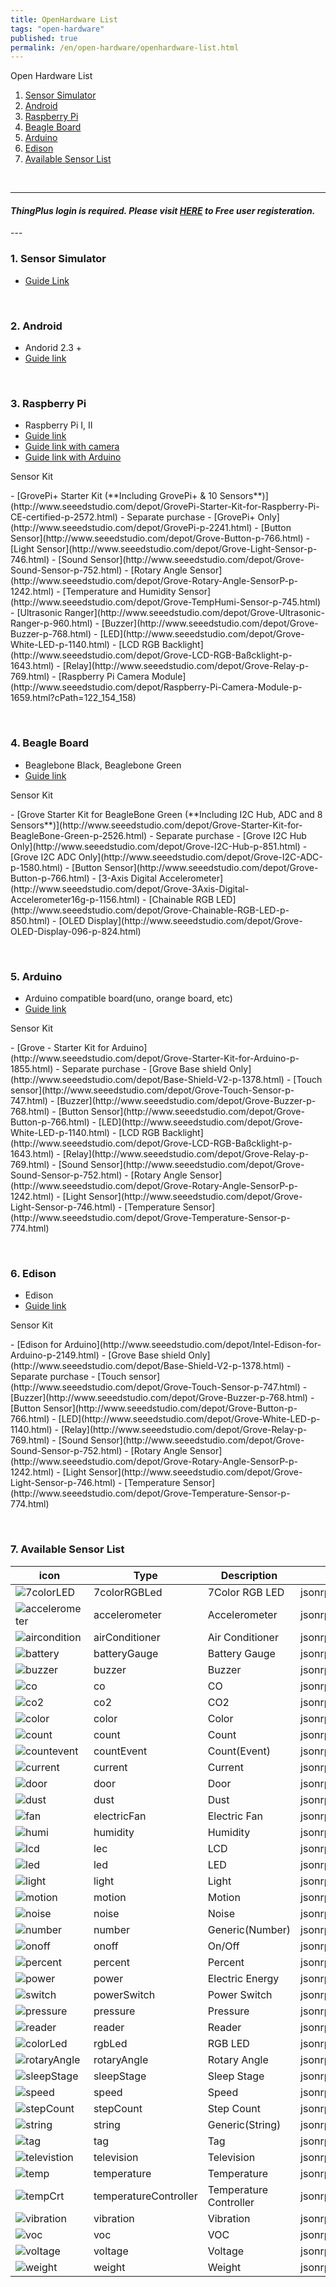 ```yaml
---
title: OpenHardware List
tags: "open-hardware"
published: true
permalink: /en/open-hardware/openhardware-list.html
---
```


Open Hardware List

1. [Sensor Simulator](#id-simulator-guide)
2. [Android](#id-Android-guide)
3. [Raspberry Pi](#id-pi-guide)
4. [Beagle Board](#id-beagle-guide)
5. [Arduino](#id-arduino-guide)
6. [Edison](#id-edison-guide)
7. [Available Sensor List](#id-sensor-list)

<br/>

---

#### ***ThingPlus login is required. Please visit [HERE](https://thingplus.net/signup-en/) to Free user registeration.***

<div id='id-simulator-guide'></div>
---

### 1. Sensor Simulator
- [Guide Link](/en/open-hardware/sensor-simulator-user-guide.html)

<div id='id-pi-guide'></div>
<br/>

### 2. Android
- Andorid 2.3 +
- [Guide link](/en/open-hardware/opensource-Android-user-guide.html)


<div id='id-pi-guide'></div>
<br/>

### 3. Raspberry Pi
- Raspberry Pi I, II
- [Guide link](/en/open-hardware/raspberry-pi-user-guide.html)
- [Guide link with camera](/en/open-hardware/raspberry-camera-user-guide.html)
- [Guide link with Arduino](/en/open-hardware/arduinoPi-user-guide.html)

<p class="dwExpand">  Sensor Kit </p>
  - [GrovePi+ Starter Kit (**Including GrovePi+ & 10 Sensors**)](http://www.seeedstudio.com/depot/GrovePi-Starter-Kit-for-Raspberry-Pi-CE-certified-p-2572.html)
  - Separate purchase
    - [GrovePi+ Only](http://www.seeedstudio.com/depot/GrovePi-p-2241.html)
    - [Button Sensor](http://www.seeedstudio.com/depot/Grove-Button-p-766.html)
    - [Light Sensor](http://www.seeedstudio.com/depot/Grove-Light-Sensor-p-746.html)
    - [Sound Sensor](http://www.seeedstudio.com/depot/Grove-Sound-Sensor-p-752.html)
    - [Rotary Angle Sensor](http://www.seeedstudio.com/depot/Grove-Rotary-Angle-SensorP-p-1242.html)
    - [Temperature and Humidity Sensor](http://www.seeedstudio.com/depot/Grove-TempHumi-Sensor-p-745.html)
    - [Ultrasonic Ranger](http://www.seeedstudio.com/depot/Grove-Ultrasonic-Ranger-p-960.html)
    - [Buzzer](http://www.seeedstudio.com/depot/Grove-Buzzer-p-768.html)
    - [LED](http://www.seeedstudio.com/depot/Grove-White-LED-p-1140.html)
    - [LCD RGB Backlight](http://www.seeedstudio.com/depot/Grove-LCD-RGB-Baßcklight-p-1643.html)
    - [Relay](http://www.seeedstudio.com/depot/Grove-Relay-p-769.html)
    - [Raspberry Pi Camera Module](http://www.seeedstudio.com/depot/Raspberry-Pi-Camera-Module-p-1659.html?cPath=122_154_158)
    
<p class="dwExpand2"></p>

<div id='id-beagle-guide'></div>

<br/>

### 4. Beagle Board
- Beaglebone Black, Beaglebone Green
- [Guide link](/en/open-hardware/bbb-user-guide.html)

<p class="dwExpand">  Sensor Kit </p>
  - [Grove Starter Kit for BeagleBone Green (**Including I2C Hub, ADC and 8 Sensors**)](http://www.seeedstudio.com/depot/Grove-Starter-Kit-for-BeagleBone-Green-p-2526.html)
  - Separate purchase
    - [Grove I2C Hub Only](http://www.seeedstudio.com/depot/Grove-I2C-Hub-p-851.html)
    - [Grove I2C ADC Only](http://www.seeedstudio.com/depot/Grove-I2C-ADC-p-1580.html)
    - [Button Sensor](http://www.seeedstudio.com/depot/Grove-Button-p-766.html)
    - [3-Axis Digital Accelerometer](http://www.seeedstudio.com/depot/Grove-3Axis-Digital-Accelerometer16g-p-1156.html)
    - [Chainable RGB LED](http://www.seeedstudio.com/depot/Grove-Chainable-RGB-LED-p-850.html)
    - [OLED Display](http://www.seeedstudio.com/depot/Grove-OLED-Display-096-p-824.html)

<p class="dwExpand2"></p>

<div id='id-arduino-guide'></div>
<br/>

### 5. Arduino 
- Arduino compatible board(uno, orange board, etc)
- [Guide link](/en/open-hardware/arduino-user-guide.html)

<p class="dwExpand">  Sensor Kit </p>
  - [Grove - Starter Kit for Arduino](http://www.seeedstudio.com/depot/Grove-Starter-Kit-for-Arduino-p-1855.html)
  - Separate purchase
    - [Grove Base shield Only](http://www.seeedstudio.com/depot/Base-Shield-V2-p-1378.html)
    - [Touch sensor](http://www.seeedstudio.com/depot/Grove-Touch-Sensor-p-747.html)
    - [Buzzer](http://www.seeedstudio.com/depot/Grove-Buzzer-p-768.html)
    - [Button Sensor](http://www.seeedstudio.com/depot/Grove-Button-p-766.html)
    - [LED](http://www.seeedstudio.com/depot/Grove-White-LED-p-1140.html)
    - [LCD RGB Backlight](http://www.seeedstudio.com/depot/Grove-LCD-RGB-Baßcklight-p-1643.html)
    - [Relay](http://www.seeedstudio.com/depot/Grove-Relay-p-769.html)
    - [Sound Sensor](http://www.seeedstudio.com/depot/Grove-Sound-Sensor-p-752.html)
    - [Rotary Angle Sensor](http://www.seeedstudio.com/depot/Grove-Rotary-Angle-SensorP-p-1242.html)
    - [Light Sensor](http://www.seeedstudio.com/depot/Grove-Light-Sensor-p-746.html)
    - [Temperature Sensor](http://www.seeedstudio.com/depot/Grove-Temperature-Sensor-p-774.html)

<p class="dwExpand2"></p>

<div id='id-edison-guide'></div>
<br/>

### 6. Edison
- Edison
- [Guide link](/en/open-hardware/edison-user-guide.html)

<p class="dwExpand">  Sensor Kit </p>
 - [Edison for Arduino](http://www.seeedstudio.com/depot/Intel-Edison-for-Arduino-p-2149.html)
 - [Grove Base shield Only](http://www.seeedstudio.com/depot/Base-Shield-V2-p-1378.html)
 - Separate purchase
   - [Touch sensor](http://www.seeedstudio.com/depot/Grove-Touch-Sensor-p-747.html)
   - [Buzzer](http://www.seeedstudio.com/depot/Grove-Buzzer-p-768.html)
   - [Button Sensor](http://www.seeedstudio.com/depot/Grove-Button-p-766.html)
   - [LED](http://www.seeedstudio.com/depot/Grove-White-LED-p-1140.html)
   - [Relay](http://www.seeedstudio.com/depot/Grove-Relay-p-769.html)
   - [Sound Sensor](http://www.seeedstudio.com/depot/Grove-Sound-Sensor-p-752.html)
   - [Rotary Angle Sensor](http://www.seeedstudio.com/depot/Grove-Rotary-Angle-SensorP-p-1242.html)
   - [Light Sensor](http://www.seeedstudio.com/depot/Grove-Light-Sensor-p-746.html)
   - [Temperature Sensor](http://www.seeedstudio.com/depot/Grove-Temperature-Sensor-p-774.html)

<p class="dwExpand2"></p>

<div id='id-sensor-list'></div>

<br/>

### 7. Available Sensor List


|icon                                                           |Type           |Description    | Model                |Categrory         
|---------------------------------------------------------------|---------------|---------------|----------------------|----------
|![7colorLED](/assets/icon/icon-7colorRGBLed-small.png)         |7colorRGBLed   |7Color RGB LED |jsonrpc7colorRGBLed   |actuator              
|![accelerometer](/assets/icon/icon-accelerometer-small.png)    |accelerometer  |Accelerometer  |jsonrpcAccelerometer  |sensor
|![aircondition](/assets/icon/icon-airConditioner-small.png)    |airConditioner |Air Conditioner|jsonrpcAirConditioner |actuator
|![battery](/assets/icon/icon-batteryGauge-small.png)           |batteryGauge   |Battery Gauge  |jsonrpcBatteryGauge   |sensor
|![buzzer](/assets/icon/icon-buzzer-small.png)                  |buzzer         |Buzzer         |jsonrpcBuzzer         |actuator
|![co](/assets/icon/icon-co-small.png)                          |co             |CO             |jsonrpcCo             |sensor
|![co2](/assets/icon/icon-co2-small.png)                        |co2            |CO2            |jsonrpcCo2            |sensor
|![color](/assets/icon/icon-color-small.png)                    |color          |Color          |jsonrpcColor          |sensor
|![count](/assets/icon/icon-count-small.png)                    |count          |Count          |jsonrpcCount          |sensor
|![countevent](/assets/icon/icon-countEvent-small.png)          |countEvent     |Count(Event)   |jsonrpcCountEvent     |sensor
|![current](/assets/icon/icon-current-small.png)                |current        |Current        |jsonrpcCurrent        |sensor
|![door](/assets/icon/icon-door-small.png)                      |door           |Door           |jsonrpcDoor           |sensor
|![dust](/assets/icon/icon-dust-small.png)                      |dust           |Dust           |jsonrpcDust           |sensor
|![fan](/assets/icon/icon-electricFan-small.png)                |electricFan    |Electric Fan   |jsonrpcElectricFan    |actuator
|![humi](/assets/icon/icon-humidity-small.png)                  |humidity       |Humidity       |jsonrpcHumi           |sensor
|![lcd](/assets/icon/icon-lcd-small.png)                        |lec            |LCD            |jsonrpcLcd            |actuator
|![led](/assets/icon/icon-led-small.png)                        |led            |LED            |jsonrpcLed            |actuator
|![light](/assets/icon/icon-light-small.png)                    |light          |Light          |jsonrpcLight          |sensor
|![motion](/assets/icon/icon-motion-small.png)                  |motion         |Motion         |jsonrpcMotion         |sensor
|![noise](/assets/icon/icon-noise-small.png)                    |noise          |Noise          |jsonrpcNoise          |sensor
|![number](/assets/icon/icon-number-small.png)                  |number         |Generic(Number)|jsonrpcNumber         |sensor
|![onoff](/assets/icon/icon-onoff-small.png)                    |onoff          |On/Off         |jsonrpcDi             |sensor
|![percent](/assets/icon/icon-percent-small.png)                |percent        |Percent        |jsonrpcPercent        |sensor
|![power](/assets/icon/icon-power-small.png)                    |power          |Electric Energy|jsonrpcPower          |sensor
|![switch](/assets/icon/icon-powerSwitch-small.png)             |powerSwitch    |Power Switch   |jsonrpcDo             |actuator
|![pressure](/assets/icon/icon-pressure-small.png)              |pressure       |Pressure       |jsonrpcPressure       |sensor
|![reader](/assets/icon/icon-reader-small.png)                  |reader         |Reader         |jsonrpcReader         |sensor
|![colorLed](/assets/icon/icon-rgbLed-small.png)                |rgbLed         |RGB LED        |jsonrpcRGBLed         |actuator
|![rotaryAngle](/assets/icon/icon-rotaryAngle-small.png)        |rotaryAngle    |Rotary Angle   |jsonrpcRotaryAngle    |sensor
|![sleepStage](/assets/icon/icon-sleepStage-small.png)          |sleepStage     |Sleep Stage    |jsonrpcSleepStage     |sensor
|![speed](/assets/icon/icon-speed-small.png)                    |speed          |Speed          |jsonrpcSpeed          |sensor
|![stepCount](/assets/icon/icon-stepCount-small.png)            |stepCount      |Step Count     |jsonrpcStepCount      |sensor
|![string](/assets/icon/icon-string-small.png)                  |string         |Generic(String)|jsonrpcString         |sensor
|![tag](/assets/icon/icon-tag-small.png)                        |tag            |Tag            |jsonrpcTag            |sensor
|![televistion](/assets/icon/icon-television-small.png)         |television     |Television     |jsonrpcTelevision     |actuator
|![temp](/assets/icon/icon-temperature-small.png)               |temperature    |Temperature    |jsonrpcTemp           |sensor
|![tempCrt](/assets/icon/icon-temperatureController-small.png)  |temperatureController|Temperature Controller|jsonrpcTempCtrl|actuator
|![vibration](/assets/icon/icon-vibration-small.png)            |vibration      |Vibration      |jsonrpcVibration      |sensor
|![voc](/assets/icon/icon-voc-small.png)                        |voc            |VOC            |jsonrpcVoc            |sensor
|![voltage](/assets/icon/icon-voltage-small.png)                |voltage        |Voltage        |jsonrpcVoltage        |sensor
|![weight](/assets/icon/icon-weight-small.png)                  |weight         |Weight         |jsonrpcWeight         |sensors

<div class='scrolltop'>
    <div class='scroll icon'><i class="fa fa-arrow-circle-up"></i></div>
</div>

